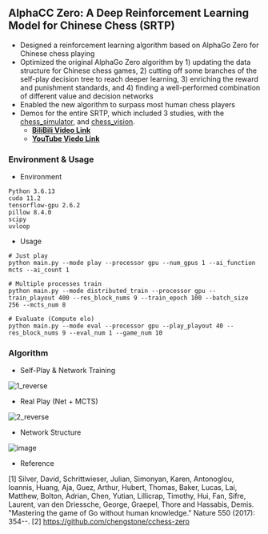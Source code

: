 ## AlphaCC Zero: A Deep Reinforcement Learning Model for Chinese Chess (SRTP)

- Designed a reinforcement learning algorithm based on AlphaGo Zero for Chinese chess playing
- Optimized the original AlphaGo Zero algorithm by 1) updating the data structure for Chinese chess games, 2) cutting off some branches of the self-play decision tree to reach deeper learning, 3) enriching the reward and punishment standards, and 4) finding a well-performed combination of different value and decision networks
- Enabled the new algorithm to surpass most human chess players
- Demos for the entire SRTP, which included 3 studies, with the [chess_simulator](https://github.com/lebronlihd/chess_simulator), and [chess_vision](https://github.com/lebronlihd/chess_vision).
  - **[BiliBili Video Link](https://www.bilibili.com/video/BV1zK411f7zJ)**
  - **[YouTube Viedo Link](https://youtu.be/V6IXxbrqHmE)**

### Environment & Usage

- Environment

```
Python 3.6.13
cuda 11.2
tensorflow-gpu 2.6.2
pillow 8.4.0
scipy
uvloop
```

- Usage

```
# Just play
python main.py --mode play --processor gpu --num_gpus 1 --ai_function mcts --ai_count 1 

# Multiple processes train
python main.py --mode distributed_train --processor gpu --train_playout 400 --res_block_nums 9 --train_epoch 100 --batch_size 256 --mcts_num 8

# Evaluate (Compute elo)
python main.py --mode eval --processor gpu --play_playout 40 --res_block_nums 9 --eval_num 1 --game_num 10
```

### Algorithm

- Self-Play & Network Training

![1_reverse](https://user-images.githubusercontent.com/67775090/187147719-3edd4e5e-a76e-465d-99a7-a694bfb6710d.png)

- Real Play (Net + MCTS)

![2_reverse](https://user-images.githubusercontent.com/67775090/187147789-cd494e7f-7508-44de-b28f-fc2c80d71886.png)

- Network Structure

![image](https://user-images.githubusercontent.com/67775090/188292248-1cc34df8-7430-4c9e-8b81-e9e8585bfcca.png)

- Reference

[1] Silver, David, Schrittwieser, Julian, Simonyan, Karen, Antonoglou, Ioannis, Huang, Aja, Guez, Arthur, Hubert, Thomas, Baker, Lucas, Lai, Matthew, Bolton, Adrian, Chen, Yutian, Lillicrap, Timothy, Hui, Fan, Sifre, Laurent, van den Driessche, George, Graepel, Thore and Hassabis, Demis. "Mastering the game of Go without human knowledge." Nature 550 (2017): 354--.
[2] https://github.com/chengstone/cchess-zero
